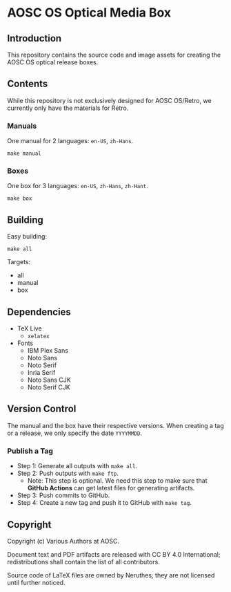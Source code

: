 # AOSC OS Optical Media Box

## Introduction

This repository contains the source code and image assets for creating the AOSC OS optical release boxes.




## Contents

While this repository is not exclusively designed for AOSC OS/Retro, we currently only have the materials for Retro.

### Manuals

One manual for 2 languages: `en-US`, `zh-Hans`.

```
make manual
```

### Boxes

One box for 3 languages: `en-US`, `zh-Hans`, `zh-Hant`.

```
make box
```




## Building

Easy building:

```
make all
```

Targets:

- all
- manual
- box





## Dependencies

- TeX Live
  - `xelatex`
- Fonts
  - IBM Plex Sans
  - Noto Sans
  - Noto Serif
  - Inria Serif
  - Noto Sans CJK
  - Noto Serif CJK




## Version Control

The manual and the box have their respective versions. When creating a tag or a release, we only specify the date `YYYYMMDD`.

### Publish a Tag

- Step 1: Generate all outputs with `make all`.
- Step 2: Push outputs with `make ftp`.
  - Note: This step is optional. We need this step to make sure that **GitHub Actions** can get latest files for generating artifacts.
- Step 3: Push commits to GitHub.
- Step 4: Create a new tag and push it to GitHub with `make tag`.




## Copyright

Copyright (c) Various Authors at AOSC.

Document text and PDF artifacts are released with CC BY 4.0 International; redistributions shall contain the list of all contributors.

Source code of LaTeX files are owned by Neruthes; they are not licensed until further noticed.
